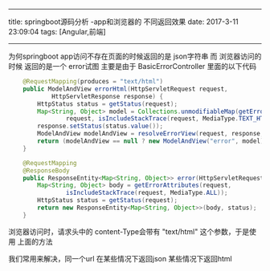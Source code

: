 
---
title: springboot源码分析 -app和浏览器的 不同返回效果
date: 2017-3-11 23:09:04
tags: [Angular,前端]

---
为何springboot app访问不存在页面的时候返回的是 json字符串
而 浏览器访问的时候 返回的是一个 error试图
主要是由于
BasicErrorController 里面的以下代码
``` java
	@RequestMapping(produces = "text/html")
	public ModelAndView errorHtml(HttpServletRequest request,
			HttpServletResponse response) {
		HttpStatus status = getStatus(request);
		Map<String, Object> model = Collections.unmodifiableMap(getErrorAttributes(
				request, isIncludeStackTrace(request, MediaType.TEXT_HTML)));
		response.setStatus(status.value());
		ModelAndView modelAndView = resolveErrorView(request, response, status, model);
		return (modelAndView == null ? new ModelAndView("error", model) : modelAndView);
	}

	@RequestMapping
	@ResponseBody
	public ResponseEntity<Map<String, Object>> error(HttpServletRequest request) {
		Map<String, Object> body = getErrorAttributes(request,
				isIncludeStackTrace(request, MediaType.ALL));
		HttpStatus status = getStatus(request);
		return new ResponseEntity<Map<String, Object>>(body, status);
	}
```

浏览器访问时，请求头中的 content-Type会带有 "text/html" 这个参数，于是使用 上面的方法

我们常用来解决，同一个url 在某些情况下返回json 某些情况下返回html